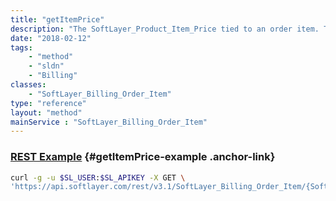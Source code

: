 ```yaml
---
title: "getItemPrice"
description: "The SoftLayer_Product_Item_Price tied to an order item. The item price object describes the cost of an item."
date: "2018-02-12"
tags:
    - "method"
    - "sldn"
    - "Billing"
classes:
    - "SoftLayer_Billing_Order_Item"
type: "reference"
layout: "method"
mainService : "SoftLayer_Billing_Order_Item"
---
```


### [REST Example](#getItemPrice-example) <a href="/article/rest/"><i class="fas fa-question"></i></a> {#getItemPrice-example .anchor-link} 
```bash
curl -g -u $SL_USER:$SL_APIKEY -X GET \
'https://api.softlayer.com/rest/v3.1/SoftLayer_Billing_Order_Item/{SoftLayer_Billing_Order_ItemID}/getItemPrice'
```
